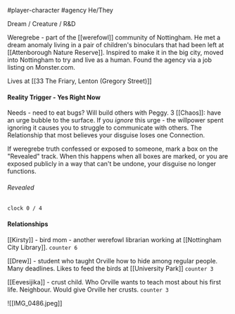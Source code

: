 #player-character #agency 
He/They

Dream / Creature / R&D

Weregrebe - part of the [[werefowl]] community of Nottingham. He met a dream anomaly living in a pair of children's binoculars that had been left at [[Attenborough Nature Reserve]]. Inspired to make it in the big city, moved into Nottingham to try and live as a human.
Found the agency via a job listing on Monster.com.

Lives at [[33 The Friary, Lenton (Gregory Street)]]
#### Reality Trigger - Yes Right Now
Needs - need to eat bugs? Will build others with Peggy.
3 [[Chaos]]: have an urge bubble to the surface.
If you *ignore* this urge - the willpower spent ignoring it causes you to struggle to communicate with others. The Relationship that most believes your disguise loses one Connection.

If weregrebe truth confessed or exposed to someone, mark a box on the "Revealed" track.
When this happens when all boxes are marked, or you are exposed publicly in a way that can't be undone, your disguise no longer functions.
###### Revealed
`clock 0 / 4`

#### Relationships
[[Kirsty]] - bird mom - another werefowl librarian working at [[Nottingham City Library]]. `counter 6`

[[Drew]] - student who taught Orville how to hide among regular people. Many deadlines. Likes to feed the birds at [[University Park]] `counter 3`

[[Eevesijika]] - crust child. Who Orville wants to teach most about his first life. Neighbour. Would give Orville her crusts. `counter 3`


![[IMG_0486.jpeg]]